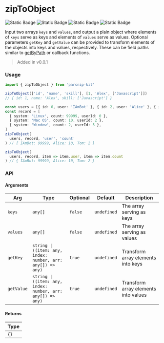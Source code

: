 # zipToObject
![Static Badge](https://img.shields.io/badge/Statement%20Coverage-100.00%-brightgreen) ![Static Badge](https://img.shields.io/badge/Branch%20Coverage-100.00%-brightgreen) ![Static Badge](https://img.shields.io/badge/Function%20Coverage-100.00%-brightgreen) ![Static Badge](https://img.shields.io/badge/Line%20Coverage-100.00%-brightgreen)
      
Input two arrays `keys` and `values`, and output a plain object where elements of `keys` serve as keys and elements of `values` serve as values. Optional parameters `getKey` and `getValue` can be provided to transform elements of the objects into keys and values, respectively. These can be field paths similar to [getByPath](../object/getByPath) or callback functions.

> Added in v0.0.1



### Usage

```ts
import { zipToObject } from 'parsnip-kit'

zipToObject(['id', 'name', 'skill'], [1, 'Alex', ['Javascript']])
// { id: 1, name: 'Alex', skill: ['Javascript'] }

const users = [{ id: 0, user: 'IAmBot' }, { id: 2, user: 'Alice' }, { id: 5, user: 'Tom' }]
const record = [
  { system: 'Linux', count: 99999, userId: 0 },
  { system: 'Mac OS', count: 10, userId: 2 },
  { system: 'Window', count: 2, userId: 5 },
]
zipToObject(
  users, record, 'user', 'count'
) // { IAmBot: 99999, Alice: 10, Tom: 2 }

zipToObject(
  users, record, item => item.user, item => item.count
) // { IAmBot: 99999, Alice: 10, Tom: 2 }
```


### API

#### Arguments

| Arg | Type | Optional | Default | Description |
| --- | --- | --- | --- | --- |
| `keys` | `any[]` | `false` | `undefined` | The array serving as keys |
| `values` | `any[]` | `false` | `undefined` | The array serving as values |
| `getKey` | `string \| ((item: any, index: number, arr: any[]) => any)` | `true` | `undefined` | Transform array elements into keys |
| `getValue` | `string \| ((item: any, index: number, arr: any[]) => any)` | `true` | `undefined` | Transform array elements into values |

#### Returns

| Type |
| ---  |
| `{}`  |